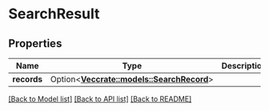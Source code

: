 # SearchResult

## Properties

Name | Type | Description | Notes
------------ | ------------- | ------------- | -------------
**records** | Option<[**Vec<crate::models::SearchRecord>**](SearchRecord.md)> |  | [optional]

[[Back to Model list]](../README.md#documentation-for-models) [[Back to API list]](../README.md#documentation-for-api-endpoints) [[Back to README]](../README.md)


